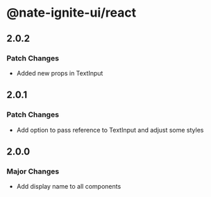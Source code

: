 # @nate-ignite-ui/react

## 2.0.2

### Patch Changes

- Added new props in TextInput

## 2.0.1

### Patch Changes

- Add option to pass reference to TextInput and adjust some styles

## 2.0.0

### Major Changes

- Add display name to all components
